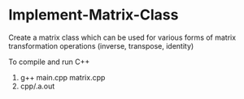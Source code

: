 # Implement-Matrix-Class
Create a matrix class which can be used for various forms of matrix transformation operations (inverse, transpose, identity)


To compile and run C++

1. g++ main.cpp matrix.cpp
2. cpp/.a.out